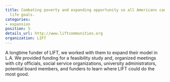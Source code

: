 ```yaml
---
title: Combating poverty and expanding opportunity so all Americans can pursue their
  life goals.
categories:
- expansion
position: 5
details_url: http://www.liftcommunities.org
organization: LIFT
---
```


A longtime funder of LIFT, we worked with them to expand their model in L.A. We provided funding for a feasibility study and, organized meetings with city officials, social service organizations, university administrators, potential board members, and funders to learn where LIFT could do the most good.
